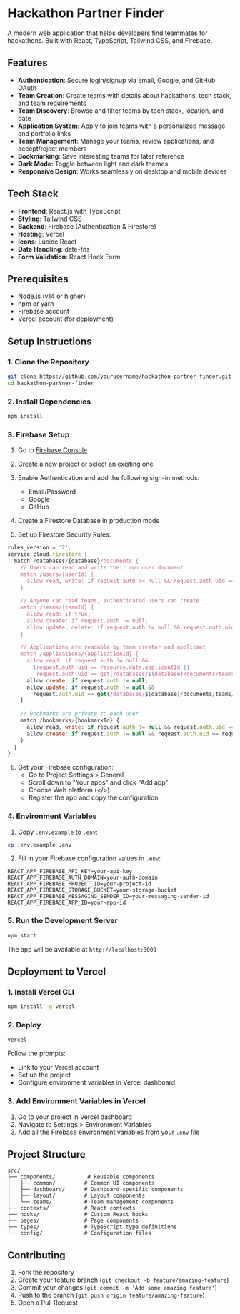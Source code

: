 # Hackathon Partner Finder

A modern web application that helps developers find teammates for hackathons. Built with React, TypeScript, Tailwind CSS, and Firebase.

## Features

- **Authentication**: Secure login/signup via email, Google, and GitHub OAuth
- **Team Creation**: Create teams with details about hackathons, tech stack, and team requirements
- **Team Discovery**: Browse and filter teams by tech stack, location, and date
- **Application System**: Apply to join teams with a personalized message and portfolio links
- **Team Management**: Manage your teams, review applications, and accept/reject members
- **Bookmarking**: Save interesting teams for later reference
- **Dark Mode**: Toggle between light and dark themes
- **Responsive Design**: Works seamlessly on desktop and mobile devices

## Tech Stack

- **Frontend**: React.js with TypeScript
- **Styling**: Tailwind CSS
- **Backend**: Firebase (Authentication & Firestore)
- **Hosting**: Vercel
- **Icons**: Lucide React
- **Date Handling**: date-fns
- **Form Validation**: React Hook Form

## Prerequisites

- Node.js (v14 or higher)
- npm or yarn
- Firebase account
- Vercel account (for deployment)

## Setup Instructions

### 1. Clone the Repository

```bash
git clone https://github.com/yourusername/hackathon-partner-finder.git
cd hackathon-partner-finder
```

### 2. Install Dependencies

```bash
npm install
```

### 3. Firebase Setup

1. Go to [Firebase Console](https://console.firebase.google.com)
2. Create a new project or select an existing one
3. Enable Authentication and add the following sign-in methods:
   - Email/Password
   - Google
   - GitHub

4. Create a Firestore Database in production mode

5. Set up Firestore Security Rules:
```javascript
rules_version = '2';
service cloud.firestore {
  match /databases/{database}/documents {
    // Users can read and write their own user document
    match /users/{userId} {
      allow read, write: if request.auth != null && request.auth.uid == userId;
    }
    
    // Anyone can read teams, authenticated users can create
    match /teams/{teamId} {
      allow read: if true;
      allow create: if request.auth != null;
      allow update, delete: if request.auth != null && request.auth.uid == resource.data.creatorId;
    }
    
    // Applications are readable by team creator and applicant
    match /applications/{applicationId} {
      allow read: if request.auth != null && 
        (request.auth.uid == resource.data.applicantId || 
         request.auth.uid == get(/databases/$(database)/documents/teams/$(resource.data.teamId)).data.creatorId);
      allow create: if request.auth != null;
      allow update: if request.auth != null && 
        request.auth.uid == get(/databases/$(database)/documents/teams/$(resource.data.teamId)).data.creatorId;
    }
    
    // Bookmarks are private to each user
    match /bookmarks/{bookmarkId} {
      allow read, write: if request.auth != null && request.auth.uid == resource.data.userId;
      allow create: if request.auth != null && request.auth.uid == request.resource.data.userId;
    }
  }
}
```

6. Get your Firebase configuration:
   - Go to Project Settings > General
   - Scroll down to "Your apps" and click "Add app"
   - Choose Web platform (</>)
   - Register the app and copy the configuration

### 4. Environment Variables

1. Copy `.env.example` to `.env`:
```bash
cp .env.example .env
```

2. Fill in your Firebase configuration values in `.env`:
```
REACT_APP_FIREBASE_API_KEY=your-api-key
REACT_APP_FIREBASE_AUTH_DOMAIN=your-auth-domain
REACT_APP_FIREBASE_PROJECT_ID=your-project-id
REACT_APP_FIREBASE_STORAGE_BUCKET=your-storage-bucket
REACT_APP_FIREBASE_MESSAGING_SENDER_ID=your-messaging-sender-id
REACT_APP_FIREBASE_APP_ID=your-app-id
```

### 5. Run the Development Server

```bash
npm start
```

The app will be available at `http://localhost:3000`

## Deployment to Vercel

### 1. Install Vercel CLI

```bash
npm install -g vercel
```

### 2. Deploy

```bash
vercel
```

Follow the prompts:
- Link to your Vercel account
- Set up the project
- Configure environment variables in Vercel dashboard

### 3. Add Environment Variables in Vercel

1. Go to your project in Vercel dashboard
2. Navigate to Settings > Environment Variables
3. Add all the Firebase environment variables from your `.env` file

## Project Structure

```
src/
├── components/          # Reusable components
│   ├── common/         # Common UI components
│   ├── dashboard/      # Dashboard-specific components
│   ├── layout/         # Layout components
│   └── teams/          # Team management components
├── contexts/           # React contexts
├── hooks/              # Custom React hooks
├── pages/              # Page components
├── types/              # TypeScript type definitions
└── config/             # Configuration files
```

## Contributing

1. Fork the repository
2. Create your feature branch (`git checkout -b feature/amazing-feature`)
3. Commit your changes (`git commit -m 'Add some amazing feature'`)
4. Push to the branch (`git push origin feature/amazing-feature`)
5. Open a Pull Request


